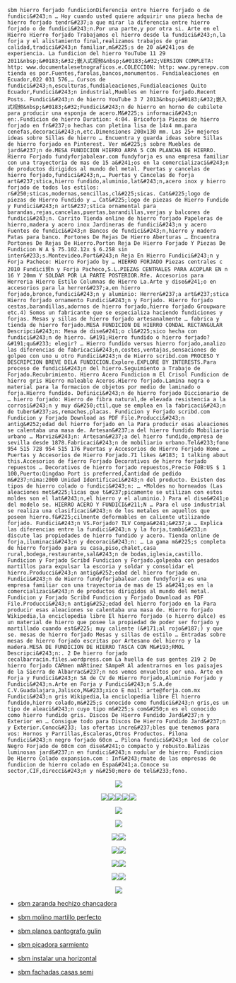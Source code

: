 
```
sbm hierro forjado fundicionDiferencia entre hierro forjado o de fundici&#243;n … Hoy cuando usted quiere adquirir una pieza hecha de hierro forjado tendr&#237;a que mirar la diferencia entre hierro forjado o de fundici&#243;n.Por una parte,y por otra si. Arte en el Hierro Hierro forjado Trabajamos el hierro desde la fundici&#243;n,la forja y el alistamiento final,realizamos trabajos de gran calidad,tradici&#243;n familiar,m&#225;s de 20 a&#241;os de experiencia. La fundicion del hierro YouTube 11 29 2011&nbsp;&#0183;&#32;嵌入式视频&nbsp;&#0183;&#32;VERSION COMPLETA: http: www.documentalesetnograficos.e.COLECCION: http: www.pyrenepv.com tienda es por.Fuentes,farolas,bancos,monumentos. Fundialeaciones en Ecuador,022 031 576,… Cursos de fundici&#243;n,esculturas,fundialeaciones,Fundialeaciones Quito Ecuador,Fundici&#243;n industrial,Muebles en hierro forjado.Recent Posts. Fundici&#243;n de hierro YouTube 3 7 2013&nbsp;&#0183;&#32;嵌入式视频&nbsp;&#0183;&#32;Fundici&#243;n de hierro en horno de cubilete para producir una esponja de acero.M&#225;s informaci&#243;n en:.Fundicion de hierro Duration: 4:04. Bricoforja Piezas de hierro forjado en fr&#237;o hechas con pletina lisa de 14x4 mm.para cenefas,decoraci&#243;n,etc.Dimensiones 200x130 mm. Las 25+ mejores ideas sobre Sillas de hierro … Encuentra y guarda ideas sobre Sillas de hierro forjado en Pinterest. Ver m&#225;s sobre Muebles de jard&#237;n de.MESA FUNDICION HIERRO ARPA 5 CON PLANCHA DE HIERRO. Hierro Forjado fundyforjabalear.com fundyforja es una empresa familiar con una trayectoria de mas de 15 a&#241;os en la comercializaci&#243;n de productos dirigidos al mundo del metal. Puertas y cancelas de hierro forjado,fundici&#243;n,… Puertas y Cancelas de forja art&#237;stica,hierro fundido,aluminio,lat&#243;n,acero inox y hierro forjado de todos los estilos: r&#250;sticas,modernas,sencillas,cl&#225;sicas. Cat&#225;logo de piezas de Hierro Fundido y … Cat&#225;logo de piezas de Hierro Fundido y Fundici&#243;n art&#237;stica ornamental para barandas,rejas,cancelas,puertas,barandillas,verjas y balcones de fundici&#243;n. Carrito Tienda online de hierro forjado Papeleras de hierro,madera y acero inox Jardineras de fundici&#243;n y acero Fuentes de fundici&#243;n Bancos de fundici&#243;n,hierro y madera Patas para banco. Portones De Rejas De Hierro Aberturas … Encuentra Portones De Rejas De Hierro.Porton Reja De Hierro Forjado Y Piezas De Fundicion W A $ 75.102.12x $ 6.258 sin inter&#233;s.Montevideo.Port&#243;n Reja En Hierro Fundici&#243;n y Forja Pacheco: Hierro Forjado by … HIERRO FORJADO Piezas centrales c 2010 Fundici贸n y Forja Pacheco,S.L.PIEZAS CENTRALES PARA ACOPLAR EN n 16 Y 20mm Y SOLDAR POR LA PARTE POSTERIOR.Rfe. Accesorios para Herreria Hierro Estilo Columnas de Hierro La.Arte y dise&#241;o en accesorios para la herrer&#237;a,en hierro forjado,bronce,fundici&#243;n y aluminio: Herrer&#237;a art&#237;stica Hierro forjado ornamento Fundici&#243;n y Forjado. Hierro forjado cestas,barandillas,adornos de hierro forjado,hierro forjado Groupware etc.4) Somos un fabricante que se especializa haciendo fundiciones y forjas. Mesas y sillas de hierro forjado artesanalmente … fabrica y tienda de hierro forjado.MESA FUNDICION DE HIERRO CONDAL RECTANGULAR Descripci&#243;n: Mesa de dise&#241;o cl&#225;sico hecha con fundici&#243;n de hierro. &#191;Hierro fundido o hierro forjado? &#191;qu&#233; elegir? … Hierro fundido versus hierro forjado,analizo las diferencias de fabricaci&#243;n,costes,ventajas,sensaciones de golpeo con uno u otro Fundici&#243;n de Hierro scribd.com PROCESO Y DESCRIPCION BREVE DELA FUNDICION.Explore.EXPLORE BY INTERESTS.Para proceso de fundici&#243;n del hierro.Seguimiento a Trabajo de Forjado.Recubrimiento. Hierro Acero Fundicion m El Crisol Fundicion de hierro gris Hierro maleable Aceros.Hierro forjado.Lamina negra o material para la formacion de objetos por medio de laminado o forja.Hierro fundido. Definici&#243;n de hierro forjado Diccionario de … hierro forjado: Hierro de fibra natural,de elevada resistencia a la corrosi&#243;n y muy d&#250;ctil,que se emplea en la fabricaci&#243;n de tuber&#237;as,remaches,placas. Fundicion y Forjado scribd.com Fundicion y Forjado Download as PDF File.Producci&#243;n antig&#252;edad del hierro forjado en la Para producir esas aleaciones se calentaba una masa de. Artesan&#237;a del hierro fundido Mobiliario urbano … Marviz&#243;n: Artesan&#237;a del hierro fundido,empresa de sevilla desde 1878.Fabricaci&#243;n de mobiliario urbano.Tel&#233;fono 954 515 728 954 515 176 Puertas y Accesorios de Hierro Forjado Home … Puertas y Accesorios de Hierro Forjado.71 likes &#183; 1 talking about this.Accesorios de fierro Forjado Decorativos de hierro forjado repuestos … Decorativos de hierro forjado repuestos,Precio FOB:US $ 1 100,Puerto:Qingdao Port is preferred,Cantidad de pedido m&#237;nima:2000 Unidad Identificaci&#243;n del producto. Existen dos tipos de hierro colado o fundici&#243;n: … •Moldes no horneados (Las aleaciones met&#225;licas que t&#237;picamente se utilizan con estos moldes son el lat&#243;n,el hierro y el aluminio.) Para el dise&#241;o del modelo se. HIERRO ACERO Y FUNDICI&#211;N … Para el uso industrial se realiza una clasificaci&#243;n de los metales en aquellos que poseen hierro.f&#225;cilmente deformables en caliente utilizando forjado. Fundici&#243;n VS.Forjado? TLV Compa&#241;&#237;a … Explica las diferencias entre la fundici&#243;n y la forja,tambi&#233;n discute las propiedades de hierro fundido y acero. Tienda online de forja,iluminaci&#243;n y decoraci&#243;n: … La gama m&#225;s completa de hierro forjado para su casa,piso,chalet,casa rural,bodega,restaurante,sal&#243;n de bodas,iglesia,castillo. Fundicion y Forjado Scribd Fundicion y Forjado.golpeaba con pesados martillos para expulsar la escoria y soldar y consolidar el hierro.Producci&#243;n antig&#252;edad del hierro forjado en. Fundici&#243;n de Hierro fundyforjabalear.com fundyforja es una empresa familiar con una trayectoria de mas de 15 a&#241;os en la comercializaci&#243;n de productos dirigidos al mundo del metal. Fundicion y Forjado Scribd Fundicion y Forjado Download as PDF File.Producci&#243;n antig&#252;edad del hierro forjado en la Para producir esas aleaciones se calentaba una masa de. Hierro forjado Wikipedia,la enciclopedia libre El hierro forjado (o hierro dulce) es un material de hierro que posee la propiedad de poder ser forjado y martillado cuando est&#225; muy caliente (&#171;al rojo&#187;) y que se. mesas de hierro forjado Mesas y sillas de estilo … Entradas sobre mesas de hierro forjado escritas por Artesano del hierro y la madera.MESA DE FUNDICION DE HIERRO TASCA CON M&#193;RMOL Descripci&#243;n:. 2 De hierro forjado cecalbarracin.files.wordpress.com La huella de sus gentes 219 2 De hierro forjado CARmen mARtinez SAmpeR Al adentrarnos en los paisajes de la Sierra de Albarrac&#237;n nos vemos envueltos por una. Arte en Forja y Fundici&#243;n SA de CV de Hierro Forjado,Aluminio Forjado y Fundici&#243;n.Arte en Forja y Fundici&#243;n S.A.de C.V.Guadalajara,Jalisco,M&#233;xico E mail: arte@forja.com.mx Fundici&#243;n gris Wikipedia,la enciclopedia libre El hierro fundido,hierro colado,m&#225;s conocido como fundici&#243;n gris,es un tipo de aleaci&#243;n cuyo tipo m&#225;s com&#250;n es el conocido como hierro fundido gris. Discos De Hierro Fundido Jard&#237;n y Exterior en … Consigue todo para Discos De Hierro Fundido Jard&#237;n y Exterior.Conoc&#233; las ofertas incre&#237;bles que tenemos para vos: Hornos y Parrillas,Escaleras,Otros Productos. Pilona fundici&#243;n negro forjado 60cm … Pilona fundici&#243;n led de color Negro Forjado de 60cm con dise&#241;o compacto y robusto.Balizas luminosas jard&#237;n en fundici&#243;n nodular de hierro; Fundicion De Hierro Colado expansion.com : Inf&#243;rmate de las empresas de fundicion de hierro colado en Espa&#241;a.Conoce su sector,CIF,direcci&#243;n y n&#250;mero de tel&#233;fono. 
```

<div align="center">

<a href="https://es-crusher.shibang-china.com/github&k=sbm+hierro+forjado+fundicion"><img src="https://static.shibang-china.com/es/crusher/logo.jpg"></a>

<a href="https://es-crusher.shibang-china.com/github&k=sbm+hierro+forjado+fundicion"><img src="https://static.shibang-china.com/es/crusher/index.jpg"></a><a href="https://es-crusher.shibang-china.com/material.htmlgithub&k=sbm+hierro+forjado+fundicion"><img src="https://static.shibang-china.com/es/crusher/material.jpg"></a><a href="https://es-crusher.shibang-china.com/application.htmlgithub&k=sbm+hierro+forjado+fundicion"><img src="https://static.shibang-china.com/es/crusher/application.jpg"></a><a href="https://es-crusher.shibang-china.com/aboutus.htmlgithub&k=sbm+hierro+forjado+fundicion"><img src="https://static.shibang-china.com/es/crusher/aboutus.jpg"></a><a href="https://es-crusher.shibang-china.com/contact.htmlgithub&k=sbm+hierro+forjado+fundicion"><img src="https://static.shibang-china.com/es/crusher/contact.jpg"></a>

<a href="https://es-crusher.shibang-china.com/github&k=sbm+hierro+forjado+fundicion"><img src="https://static.shibang-china.com/es/crusher/banner.jpg"></a>

<a href="https://swt.shibang-china.com/github&k=sbm+hierro+forjado+fundicion"><img src="https://static.shibang-china.com/es/crusher/text.jpg"></a>

<a href="https://swt.shibang-china.com/github&k=sbm+hierro+forjado+fundicion"><img src="https://static.shibang-china.com/es/crusher/chat.jpg"></a><a href="https://es-crusher.shibang-china.com/contact.htmlgithub&k=sbm+hierro+forjado+fundicion"><img src="https://static.shibang-china.com/es/crusher/message.jpg"></a>

<a href="https://es-crusher.shibang-china.com/products/pe.htmlgithub&k=sbm+hierro+forjado+fundicion"><img src="https://static.shibang-china.com/es/crusher/pe.jpg"></a><a href="https://es-crusher.shibang-china.com/products/pf.htmlgithub&k=sbm+hierro+forjado+fundicion"><img src="https://static.shibang-china.com/es/crusher/pf.jpg"></a>

<a href="https://es-crusher.shibang-china.com/products/hpt.htmlgithub&k=sbm+hierro+forjado+fundicion"><img src="https://static.shibang-china.com/es/crusher/hpt.jpg"></a><a href="https://es-crusher.shibang-china.com/products/vsi.htmlgithub&k=sbm+hierro+forjado+fundicion"><img src="https://static.shibang-china.com/es/crusher/vsi.jpg"></a>

<a href="https://es-crusher.shibang-china.com/products/klv.htmlgithub&k=sbm+hierro+forjado+fundicion"><img src="https://static.shibang-china.com/es/crusher/klv.jpg"></a><a href="https://es-crusher.shibang-china.com/products/portable.htmlgithub&k=sbm+hierro+forjado+fundicion"><img src="https://static.shibang-china.com/es/crusher/portable.jpg"></a>

<a href="https://swt.shibang-china.com/github&k=sbm+hierro+forjado+fundicion"><img src="https://static.shibang-china.com/es/crusher/case.jpg"></a>

</div>


* [sbm zaranda hechizo chancadora](sbm%20zaranda%20hechizo%20chancadora.md)

* [sbm molino martillo perfecto](sbm%20molino%20martillo%20perfecto.md)

* [sbm planos pantografo gulin](sbm%20planos%20pantografo%20gulin.md)

* [sbm picadora sarmiento](sbm%20picadora%20sarmiento.md)

* [sbm instalar una horizontal](sbm%20instalar%20una%20horizontal.md)

* [sbm fachadas casas semi](sbm%20fachadas%20casas%20semi.md)